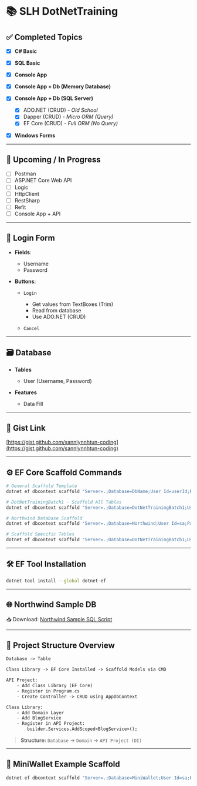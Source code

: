 # 📚 SLH DotNetTraining

## ✅ Completed Topics

* [x] **C# Basic**
* [x] **SQL Basic**
* [x] **Console App**
* [x] **Console App + Db (Memory Database)**
* [x] **Console App + Db (SQL Server)**

  * [x] ADO.NET (CRUD) - *Old School*
  * [x] Dapper (CRUD) - *Micro ORM (Query)*
  * [x] EF Core (CRUD) - *Full ORM (No Query)*
* [x] **Windows Forms**

---

## 🚧 Upcoming / In Progress

* [ ] Postman
* [ ] ASP.NET Core Web API
* [ ] Logic
* [ ] HttpClient
* [ ] RestSharp
* [ ] Refit
* [ ] Console App + API

---

## 🔐 Login Form

* **Fields**:

  * Username
  * Password

* **Buttons**:

  * `Login`

    * Get values from TextBoxes (Trim)
    * Read from database
    * Use ADO.NET (CRUD)
  * `Cancel`

---

## 🗃️ Database

* **Tables**

  * User (Username, Password)
* **Features**

  * Data Fill

---

## 🔗 Gist Link

[https://gist.github.com/sannlynnhtun-coding](https://gist.github.com/sannlynnhtun-coding)

---

## ⚙️ EF Core Scaffold Commands

```bash
# General Scaffold Template
dotnet ef dbcontext scaffold "Server=.;Database=DbName;User Id=userId;Password=password;TrustServerCertificate=True;" Microsoft.EntityFrameworkCore.SqlServer -o Models -c AppDbContext -t Tbl_Name -f

# DotNetTrainingBatch1 - Scaffold All Tables
dotnet ef dbcontext scaffold "Server=.;Database=DotNetTrainingBatch1;User Id=sa;Password=sasa@123;TrustServerCertificate=True;" Microsoft.EntityFrameworkCore.SqlServer -o Models -c AppDbContext -f

# Northwind Database Scaffold
dotnet ef dbcontext scaffold "Server=.;Database=Northwind;User Id=sa;Password=sasa@123;TrustServerCertificate=True;" Microsoft.EntityFrameworkCore.SqlServer -o NorthwindModels -c NorthwindAppDbContext -f

# Scaffold Specific Tables
dotnet ef dbcontext scaffold "Server=.;Database=DotNetTrainingBatch1;User Id=sa;Password=sasa@123;TrustServerCertificate=True;" Microsoft.EntityFrameworkCore.SqlServer -o AppDbContextModels -c AppDbContext -t Tbl_BlogDetail,Tbl_BlogHeader -f
```

---

## 🛠️ EF Tool Installation

```bash
dotnet tool install --global dotnet-ef
```

---

## 🌐 Northwind Sample DB

📥 Download:
[Northwind Sample SQL Script](https://github.com/microsoft/sql-server-samples/blob/master/samples/databases/northwind-pubs/instnwnd.sql)

---

## 🧱 Project Structure Overview

```txt
Database -> Table

Class Library -> EF Core Installed -> Scaffold Models via CMD

API Project:
	- Add Class Library (EF Core)
	- Register in Program.cs
	- Create Controller -> CRUD using AppDbContext

Class Library:
	- Add Domain Layer
	- Add BlogService
	- Register in API Project:
		builder.Services.AddScoped<BlogService>();
```

> **Structure:** `Database` → `Domain` → `API Project (DI)`

---

## 💼 MiniWallet Example Scaffold

```bash
dotnet ef dbcontext scaffold "Server=.;Database=MiniWallet;User Id=sa;Password=sasa@123;TrustServerCertificate=True;" Microsoft.EntityFrameworkCore.SqlServer -o AppDbContextModels -c AppDbContext -f
```

